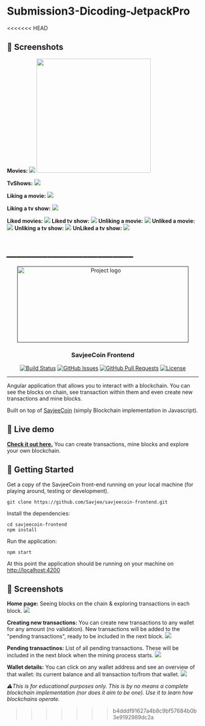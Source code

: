 # Submission3-Dicoding-JetpackPro
 
<<<<<<< HEAD
## 📸 Screenshots

**Movies:**
![](https://i.ibb.co/F61x2kf/ss1.png)
<img src="https://i.ibb.co/F61x2kf/ss1.png" width="300">

**TvShows:** 
![](https://i.ibb.co/W0BRbm8/ss2.png)

**Liking a movie:**
![](https://i.ibb.co/kJgLXyk/ss3.png)

**Liking a tv show:**
![](https://i.ibb.co/dgG34CX/ss4.png)

**Liked movies:**
![](https://i.ibb.co/mzHFZDY/ss5.png)
**Liked tv show:**
![](https://i.ibb.co/Sr06PRb/ss6.png)
**Unliking a movie:**
![](https://i.ibb.co/qL8CRQY/ss7.png)
**Unliked a movie:**
![](https://i.ibb.co/9NJvrHC/ss8.png)
**Unliking a tv show:**
![](https://i.ibb.co/4jt8xrH/ss9.png)
**UnLiked a tv show:**
![](https://i.ibb.co/5KFwdnM/ss10.png)


*_________________________*
=======
<p align="center">
  <a href="" rel="noopener">
 <img width=450px height=200px src="https://savjee.github.io/savjeecoin-frontend/assets/img/github-project-logo.png" alt="Project logo"></a>
</p>

<h3 align="center">SavjeeCoin Frontend</h3>

<div align="center">

  [![Build Status](https://travis-ci.org/Savjee/savjeecoin-frontend.svg?branch=master)](https://travis-ci.org/Savjee/savjeecoin-frontend)
  [![GitHub Issues](https://img.shields.io/github/issues/Savjee/savjeecoin-frontend.svg)](https://github.com/Savjee/bearclaw/issues)
  [![GitHub Pull Requests](https://img.shields.io/github/issues-pr/Savjee/savjeecoin-frontend.svg)](https://github.com/Savjee/bearclaw/pulls)
  [![License](https://img.shields.io/badge/license-MIT-blue.svg)](/LICENSE)

</div>

---


Angular application that allows you to interact with a blockchain. You can see the blocks on chain, see transaction within them and even create new transactions and mine blocks.

Built on top of [SavjeeCoin](https://github.com/Savjee/SavjeeCoin) (simply Blockchain implementation in Javascript).

## 👀 Live demo
**[Check it out here.](https://savjee.github.io/savjeecoin-frontend/)** You can create transactions, mine blocks and explore your own blockchain.

## 🏁 Getting Started <a name = "getting_started"></a>
Get a copy of the SavjeeCoin front-end running on your local machine (for playing around, testing or development).

```
git clone https://github.com/Savjee/savjeecoin-frontend.git
```

Install the dependencies:
```
cd savjeecoin-frontend
npm install
```

Run the application:
```
npm start
```

At this point the application should be running on your machine on [http://localhost:4200](http://localhost:4200)


## 📸 Screenshots

**Home page:** Seeing blocks on the chain & exploring transactions in each block.
![](https://savjee.github.io/savjeecoin-frontend/assets/screenshots/blockchain-overview.png)

**Creating new transactions:** You can create new transactions to any wallet for any amount (no validation). New transactions will be added to the "pending transactions", ready to be included in the next block.
![](https://savjee.github.io/savjeecoin-frontend/assets/screenshots/create-new-transactions.png)

**Pending transactinos:** List of all pending transactions. These will be included in the next block when the mining process starts.
![](https://savjee.github.io/savjeecoin-frontend/assets/screenshots/pending-transactions.png)

**Wallet details:** You can click on any wallet address and see an overview of that wallet: its current balance and all transaction to/from that wallet.
![](https://savjee.github.io/savjeecoin-frontend/assets/screenshots/wallet-details.png)

*⚠️This is for educational purposes only. This is by no means a complete blockchain implementation (nor does it aim to be one). Use it to learn how blockchains operate.*
>>>>>>> b4dddf91627a4b8c9bf57684b0b3e9192989dc2a
